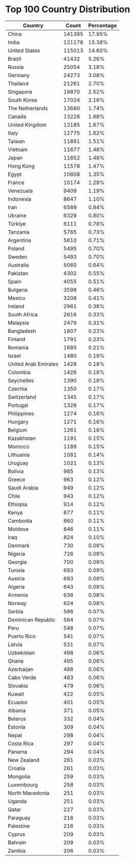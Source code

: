 # Top 100 Country Distribution
| Country | Count | Percentage |
|----|----|----|
| China | 141395 | 17.95% |
| India | 121178 | 15.38% |
| United States | 115013 | 14.60% |
| Brazil | 41432 | 5.26% |
| Russia | 25054 | 3.18% |
| Germany | 24273 | 3.08% |
| Thailand | 21261 | 2.70% |
| Singapore | 19870 | 2.52% |
| South Korea | 17024 | 2.16% |
| The Netherlands | 13680 | 1.74% |
| Canada | 13228 | 1.68% |
| United Kingdom | 13185 | 1.67% |
| Italy | 12775 | 1.62% |
| Taiwan | 11891 | 1.51% |
| Vietnam | 11677 | 1.48% |
| Japan | 11652 | 1.48% |
| Hong Kong | 11578 | 1.47% |
| Egypt | 10608 | 1.35% |
| France | 10174 | 1.29% |
| Venezuela | 9409 | 1.19% |
| Indonesia | 8647 | 1.10% |
| Iran | 6589 | 0.84% |
| Ukraine | 6329 | 0.80% |
| Türkiye | 6111 | 0.78% |
| Tanzania | 5765 | 0.73% |
| Argentina | 5610 | 0.71% |
| Poland | 5495 | 0.70% |
| Sweden | 5493 | 0.70% |
| Australia | 5060 | 0.64% |
| Pakistan | 4302 | 0.55% |
| Spain | 4055 | 0.51% |
| Bulgaria | 3598 | 0.46% |
| Mexico | 3208 | 0.41% |
| Ireland | 2961 | 0.38% |
| South Africa | 2616 | 0.33% |
| Malaysia | 2479 | 0.31% |
| Bangladesh | 1807 | 0.23% |
| Finland | 1791 | 0.23% |
| Romania | 1685 | 0.21% |
| Israel | 1480 | 0.19% |
| United Arab Emirates | 1428 | 0.18% |
| Colombia | 1426 | 0.18% |
| Seychelles | 1390 | 0.18% |
| Czechia | 1350 | 0.17% |
| Switzerland | 1345 | 0.17% |
| Portugal | 1326 | 0.17% |
| Philippines | 1274 | 0.16% |
| Hungary | 1271 | 0.16% |
| Belgium | 1261 | 0.16% |
| Kazakhstan | 1191 | 0.15% |
| Morocco | 1189 | 0.15% |
| Lithuania | 1081 | 0.14% |
| Uruguay | 1021 | 0.13% |
| Bolivia | 985 | 0.13% |
| Greece | 963 | 0.12% |
| Saudi Arabia | 949 | 0.12% |
| Chile | 943 | 0.12% |
| Ethiopia | 914 | 0.12% |
| Kenya | 877 | 0.11% |
| Cambodia | 860 | 0.11% |
| Moldova | 846 | 0.11% |
| Iraq | 824 | 0.10% |
| Denmark | 730 | 0.09% |
| Nigeria | 726 | 0.09% |
| Georgia | 700 | 0.09% |
| Tunisia | 693 | 0.09% |
| Austria | 693 | 0.09% |
| Algeria | 643 | 0.08% |
| Armenia | 636 | 0.08% |
| Norway | 624 | 0.08% |
| Serbia | 586 | 0.07% |
| Dominican Republic | 584 | 0.07% |
| Peru | 548 | 0.07% |
| Puerto Rico | 541 | 0.07% |
| Latvia | 531 | 0.07% |
| Uzbekistan | 498 | 0.06% |
| Ghana | 495 | 0.06% |
| Azerbaijan | 488 | 0.06% |
| Cabo Verde | 483 | 0.06% |
| Slovakia | 479 | 0.06% |
| Kuwait | 422 | 0.05% |
| Ecuador | 401 | 0.05% |
| Albania | 371 | 0.05% |
| Belarus | 332 | 0.04% |
| Estonia | 309 | 0.04% |
| Nepal | 298 | 0.04% |
| Costa Rica | 297 | 0.04% |
| Panama | 294 | 0.04% |
| New Zealand | 261 | 0.03% |
| Croatia | 261 | 0.03% |
| Mongolia | 259 | 0.03% |
| Luxembourg | 258 | 0.03% |
| North Macedonia | 251 | 0.03% |
| Uganda | 251 | 0.03% |
| Qatar | 227 | 0.03% |
| Paraguay | 218 | 0.03% |
| Palestine | 216 | 0.03% |
| Cyprus | 209 | 0.03% |
| Bahrain | 209 | 0.03% |
| Zambia | 206 | 0.03% |
